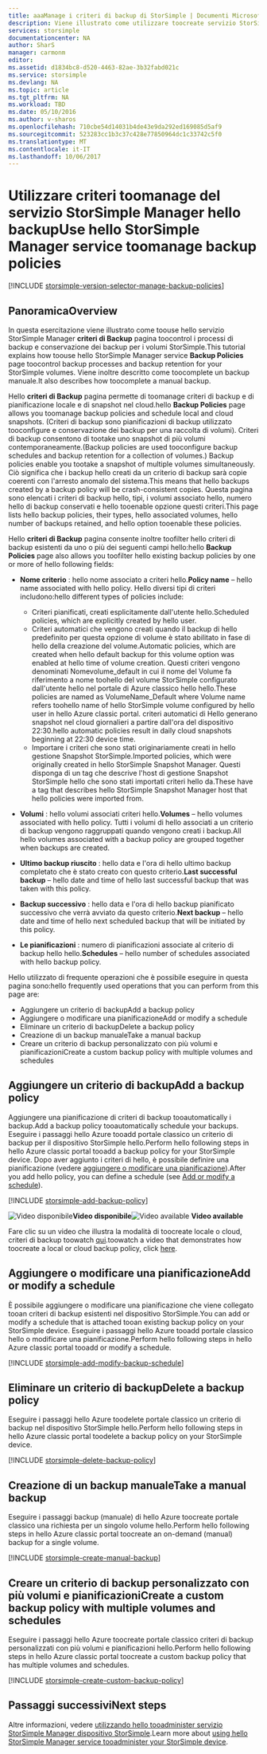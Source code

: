 ```yaml
---
title: aaaManage i criteri di backup di StorSimple | Documenti Microsoft
description: Viene illustrato come utilizzare toocreate servizio StorSimple Manager di hello e gestire i backup manuali, pianificazioni di backup e conservazione dei backup.
services: storsimple
documentationcenter: NA
author: SharS
manager: carmonm
editor: 
ms.assetid: d1834bc8-d520-4463-82ae-3b32fabd021c
ms.service: storsimple
ms.devlang: NA
ms.topic: article
ms.tgt_pltfrm: NA
ms.workload: TBD
ms.date: 05/10/2016
ms.author: v-sharos
ms.openlocfilehash: 710cbe54d14031b4de43e9da292ed169085d5af9
ms.sourcegitcommit: 523283cc1b3c37c428e77850964dc1c33742c5f0
ms.translationtype: MT
ms.contentlocale: it-IT
ms.lasthandoff: 10/06/2017
---
```

# <a name="use-hello-storsimple-manager-service-toomanage-backup-policies"></a><span data-ttu-id="21138-103">Utilizzare criteri toomanage del servizio StorSimple Manager hello backup</span><span class="sxs-lookup"><span data-stu-id="21138-103">Use hello StorSimple Manager service toomanage backup policies</span></span>
[!INCLUDE [storsimple-version-selector-manage-backup-policies](../../includes/storsimple-version-selector-manage-backup-policies.md)]

## <a name="overview"></a><span data-ttu-id="21138-104">Panoramica</span><span class="sxs-lookup"><span data-stu-id="21138-104">Overview</span></span>
<span data-ttu-id="21138-105">In questa esercitazione viene illustrato come toouse hello servizio StorSimple Manager **criteri di Backup** pagina toocontrol i processi di backup e conservazione dei backup per i volumi StorSimple.</span><span class="sxs-lookup"><span data-stu-id="21138-105">This tutorial explains how toouse hello StorSimple Manager service **Backup Policies** page toocontrol backup processes and backup retention for your StorSimple volumes.</span></span> <span data-ttu-id="21138-106">Viene inoltre descritto come toocomplete un backup manuale.</span><span class="sxs-lookup"><span data-stu-id="21138-106">It also describes how toocomplete a manual backup.</span></span>

<span data-ttu-id="21138-107">Hello **criteri di Backup** pagina permette di toomanage criteri di backup e di pianificazione locale e di snapshot nel cloud.</span><span class="sxs-lookup"><span data-stu-id="21138-107">hello **Backup Policies** page allows you toomanage backup policies and schedule local and cloud snapshots.</span></span> <span data-ttu-id="21138-108">(Criteri di backup sono pianificazioni di backup utilizzato tooconfigure e conservazione dei backup per una raccolta di volumi). Criteri di backup consentono di tootake uno snapshot di più volumi contemporaneamente.</span><span class="sxs-lookup"><span data-stu-id="21138-108">(Backup policies are used tooconfigure backup schedules and backup retention for a collection of volumes.) Backup policies enable you tootake a snapshot of multiple volumes simultaneously.</span></span> <span data-ttu-id="21138-109">Ciò significa che i backup hello creati da un criterio di backup sarà copie coerenti con l'arresto anomalo del sistema.</span><span class="sxs-lookup"><span data-stu-id="21138-109">This means that hello backups created by a backup policy will be crash-consistent copies.</span></span> <span data-ttu-id="21138-110">Questa pagina sono elencati i criteri di backup hello, tipi, i volumi associato hello, numero hello di backup conservati e hello tooenable opzione questi criteri.</span><span class="sxs-lookup"><span data-stu-id="21138-110">This page lists hello backup policies, their types, hello associated volumes, hello number of backups retained, and hello option tooenable these policies.</span></span>

<span data-ttu-id="21138-111">Hello **criteri di Backup** pagina consente inoltre toofilter hello criteri di backup esistenti da uno o più dei seguenti campi hello:</span><span class="sxs-lookup"><span data-stu-id="21138-111">hello **Backup Policies** page also allows you toofilter hello existing backup policies by one or more of hello following fields:</span></span>

* <span data-ttu-id="21138-112">**Nome criterio** : hello nome associato a criteri hello.</span><span class="sxs-lookup"><span data-stu-id="21138-112">**Policy name** – hello name associated with hello policy.</span></span> <span data-ttu-id="21138-113">Hello diversi tipi di criteri includono:</span><span class="sxs-lookup"><span data-stu-id="21138-113">hello different types of policies include:</span></span>
  
  * <span data-ttu-id="21138-114">Criteri pianificati, creati esplicitamente dall'utente hello.</span><span class="sxs-lookup"><span data-stu-id="21138-114">Scheduled policies, which are explicitly created by hello user.</span></span>
  * <span data-ttu-id="21138-115">Criteri automatici che vengono creati quando il backup di hello predefinito per questa opzione di volume è stato abilitato in fase di hello della creazione del volume.</span><span class="sxs-lookup"><span data-stu-id="21138-115">Automatic policies, which are created when hello default backup for this volume option was enabled at hello time of volume creation.</span></span> <span data-ttu-id="21138-116">Questi criteri vengono denominati Nomevolume_default in cui il nome del Volume fa riferimento a nome toohello del volume StorSimple configurato dall'utente hello nel portale di Azure classico hello hello.</span><span class="sxs-lookup"><span data-stu-id="21138-116">These policies are named as VolumeName_Default where Volume name refers toohello name of hello StorSimple volume configured by hello user in hello Azure classic portal.</span></span> <span data-ttu-id="21138-117">criteri automatici di Hello generano snapshot nel cloud giornalieri a partire dall'ora del dispositivo 22:30.</span><span class="sxs-lookup"><span data-stu-id="21138-117">hello automatic policies result in daily cloud snapshots beginning at 22:30 device time.</span></span>
  * <span data-ttu-id="21138-118">Importare i criteri che sono stati originariamente creati in hello gestione Snapshot StorSimple.</span><span class="sxs-lookup"><span data-stu-id="21138-118">Imported policies, which were originally created in hello StorSimple Snapshot Manager.</span></span> <span data-ttu-id="21138-119">Questi disponga di un tag che descrive l'host di gestione Snapshot StorSimple hello che sono stati importati criteri hello da.</span><span class="sxs-lookup"><span data-stu-id="21138-119">These have a tag that describes hello StorSimple Snapshot Manager host that hello policies were imported from.</span></span>
* <span data-ttu-id="21138-120">**Volumi** : hello volumi associati criteri hello.</span><span class="sxs-lookup"><span data-stu-id="21138-120">**Volumes** – hello volumes associated with hello policy.</span></span> <span data-ttu-id="21138-121">Tutti i volumi di hello associati a un criterio di backup vengono raggruppati quando vengono creati i backup.</span><span class="sxs-lookup"><span data-stu-id="21138-121">All hello volumes associated with a backup policy are grouped together when backups are created.</span></span>
* <span data-ttu-id="21138-122">**Ultimo backup riuscito** : hello data e l'ora di hello ultimo backup completato che è stato creato con questo criterio.</span><span class="sxs-lookup"><span data-stu-id="21138-122">**Last successful backup** – hello date and time of hello last successful backup that was taken with this policy.</span></span>
* <span data-ttu-id="21138-123">**Backup successivo** : hello data e l'ora di hello backup pianificato successivo che verrà avviato da questo criterio.</span><span class="sxs-lookup"><span data-stu-id="21138-123">**Next backup** – hello date and time of hello next scheduled backup that will be initiated by this policy.</span></span>
* <span data-ttu-id="21138-124">**Le pianificazioni** : numero di pianificazioni associate al criterio di backup hello hello.</span><span class="sxs-lookup"><span data-stu-id="21138-124">**Schedules** – hello number of schedules associated with hello backup policy.</span></span>

<span data-ttu-id="21138-125">Hello utilizzato di frequente operazioni che è possibile eseguire in questa pagina sono:</span><span class="sxs-lookup"><span data-stu-id="21138-125">hello frequently used operations that you can perform from this page are:</span></span>

* <span data-ttu-id="21138-126">Aggiungere un criterio di backup</span><span class="sxs-lookup"><span data-stu-id="21138-126">Add a backup policy</span></span> 
* <span data-ttu-id="21138-127">Aggiungere o modificare una pianificazione</span><span class="sxs-lookup"><span data-stu-id="21138-127">Add or modify a schedule</span></span> 
* <span data-ttu-id="21138-128">Eliminare un criterio di backup</span><span class="sxs-lookup"><span data-stu-id="21138-128">Delete a backup policy</span></span> 
* <span data-ttu-id="21138-129">Creazione di un backup manuale</span><span class="sxs-lookup"><span data-stu-id="21138-129">Take a manual backup</span></span> 
* <span data-ttu-id="21138-130">Creare un criterio di backup personalizzato con più volumi e pianificazioni</span><span class="sxs-lookup"><span data-stu-id="21138-130">Create a custom backup policy with multiple volumes and schedules</span></span> 

## <a name="add-a-backup-policy"></a><span data-ttu-id="21138-131">Aggiungere un criterio di backup</span><span class="sxs-lookup"><span data-stu-id="21138-131">Add a backup policy</span></span>
<span data-ttu-id="21138-132">Aggiungere una pianificazione di criteri di backup tooautomatically i backup.</span><span class="sxs-lookup"><span data-stu-id="21138-132">Add a backup policy tooautomatically schedule your backups.</span></span> <span data-ttu-id="21138-133">Eseguire i passaggi hello Azure tooadd portale classico un criterio di backup per il dispositivo StorSimple hello.</span><span class="sxs-lookup"><span data-stu-id="21138-133">Perform hello following steps in hello Azure classic portal tooadd a backup policy for your StorSimple device.</span></span> <span data-ttu-id="21138-134">Dopo aver aggiunto i criteri di hello, è possibile definire una pianificazione (vedere [aggiungere o modificare una pianificazione](#add-or-modify-a-schedule)).</span><span class="sxs-lookup"><span data-stu-id="21138-134">After you add hello policy, you can define a schedule (see [Add or modify a schedule](#add-or-modify-a-schedule)).</span></span>

[!INCLUDE [storsimple-add-backup-policy](../../includes/storsimple-add-backup-policy.md)]

<span data-ttu-id="21138-135">![Video disponibile](./media/storsimple-manage-backup-policies/Video_icon.png)**Video disponibile**</span><span class="sxs-lookup"><span data-stu-id="21138-135">![Video available](./media/storsimple-manage-backup-policies/Video_icon.png) **Video available**</span></span>

<span data-ttu-id="21138-136">Fare clic su un video che illustra la modalità di toocreate locale o cloud, criteri di backup toowatch [qui](https://azure.microsoft.com/documentation/videos/create-storsimple-backup-policies/).</span><span class="sxs-lookup"><span data-stu-id="21138-136">toowatch a video that demonstrates how toocreate a local or cloud backup policy, click [here](https://azure.microsoft.com/documentation/videos/create-storsimple-backup-policies/).</span></span>

## <a name="add-or-modify-a-schedule"></a><span data-ttu-id="21138-137">Aggiungere o modificare una pianificazione</span><span class="sxs-lookup"><span data-stu-id="21138-137">Add or modify a schedule</span></span>
<span data-ttu-id="21138-138">È possibile aggiungere o modificare una pianificazione che viene collegato tooan criteri di backup esistenti nel dispositivo StorSimple.</span><span class="sxs-lookup"><span data-stu-id="21138-138">You can add or modify a schedule that is attached tooan existing backup policy on your StorSimple device.</span></span> <span data-ttu-id="21138-139">Eseguire i passaggi hello Azure tooadd portale classico hello o modificare una pianificazione.</span><span class="sxs-lookup"><span data-stu-id="21138-139">Perform hello following steps in hello Azure classic portal tooadd or modify a schedule.</span></span>

[!INCLUDE [storsimple-add-modify-backup-schedule](../../includes/storsimple-add-modify-backup-schedule.md)]

## <a name="delete-a-backup-policy"></a><span data-ttu-id="21138-140">Eliminare un criterio di backup</span><span class="sxs-lookup"><span data-stu-id="21138-140">Delete a backup policy</span></span>
<span data-ttu-id="21138-141">Eseguire i passaggi hello Azure toodelete portale classico un criterio di backup nel dispositivo StorSimple hello.</span><span class="sxs-lookup"><span data-stu-id="21138-141">Perform hello following steps in hello Azure classic portal toodelete a backup policy on your StorSimple device.</span></span>

[!INCLUDE [storsimple-delete-backup-policy](../../includes/storsimple-delete-backup-policy.md)]

## <a name="take-a-manual-backup"></a><span data-ttu-id="21138-142">Creazione di un backup manuale</span><span class="sxs-lookup"><span data-stu-id="21138-142">Take a manual backup</span></span>
<span data-ttu-id="21138-143">Eseguire i passaggi backup (manuale) di hello Azure toocreate portale classico una richiesta per un singolo volume hello.</span><span class="sxs-lookup"><span data-stu-id="21138-143">Perform hello following steps in hello Azure classic portal toocreate an on-demand (manual) backup for a single volume.</span></span>

[!INCLUDE [storsimple-create-manual-backup](../../includes/storsimple-create-manual-backup.md)]

## <a name="create-a-custom-backup-policy-with-multiple-volumes-and-schedules"></a><span data-ttu-id="21138-144">Creare un criterio di backup personalizzato con più volumi e pianificazioni</span><span class="sxs-lookup"><span data-stu-id="21138-144">Create a custom backup policy with multiple volumes and schedules</span></span>
<span data-ttu-id="21138-145">Eseguire i passaggi hello Azure toocreate portale classico criteri di backup personalizzati con più volumi e pianificazioni hello.</span><span class="sxs-lookup"><span data-stu-id="21138-145">Perform hello following steps in hello Azure classic portal toocreate a custom backup policy that has multiple volumes and schedules.</span></span>

[!INCLUDE [storsimple-create-custom-backup-policy](../../includes/storsimple-create-custom-backup-policy.md)]

## <a name="next-steps"></a><span data-ttu-id="21138-146">Passaggi successivi</span><span class="sxs-lookup"><span data-stu-id="21138-146">Next steps</span></span>
<span data-ttu-id="21138-147">Altre informazioni, vedere [utilizzando hello tooadminister servizio StorSimple Manager dispositivo StorSimple](storsimple-manager-service-administration.md).</span><span class="sxs-lookup"><span data-stu-id="21138-147">Learn more about [using hello StorSimple Manager service tooadminister your StorSimple device](storsimple-manager-service-administration.md).</span></span>

